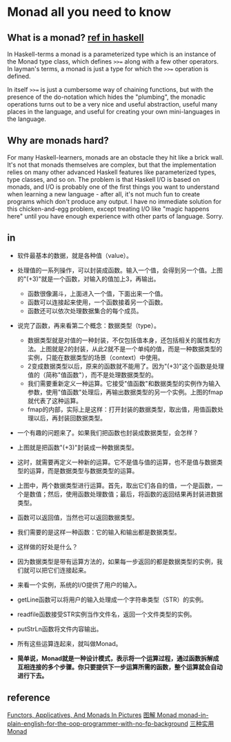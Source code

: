 # Monad all you need to know
## What is a monad? [ref in haskell ](https://stackoverflow.com/questions/44965/what-is-a-monad)

In Haskell-terms a monad is a parameterized type which is an instance of the Monad type class, which defines `>>=` along with a few other operators. In layman's terms, a monad is just a type for which the `>>=` operation is defined.

In itself `>>=` is just a cumbersome way of chaining functions, but with the presence of the do-notation which hides the "plumbing", the monadic operations turns out to be a very nice and useful abstraction, useful many places in the language, and useful for creating your own mini-languages in the language.

## Why are monads hard?

For many Haskell-learners, monads are an obstacle they hit like a brick wall. It's not that monads themselves are complex, but that the implementation relies on many other advanced Haskell features like parameterized types, type classes, and so on. The problem is that Haskell I/O is based on monads, and I/O is probably one of the first things you want to understand when learning a new language - after all, it's not much fun to create programs which don't produce any output. I have no immediate solution for this chicken-and-egg problem, except treating I/O like "magic happens here" until you have enough experience with other parts of language. Sorry.

## in
* 软件最基本的数据，就是各种值（value）。
* 处理值的一系列操作，可以封装成函数。输入一个值，会得到另一个值。上图的"(+3)"就是一个函数，对输入的值加上3，再输出。
  * 函数很像漏斗，上面进入一个值，下面出来一个值。
  * 函数可以连接起来使用，一个函数接着另一个函数。
  * 函数还可以依次处理数据集合的每个成员。
* 说完了函数，再来看第二个概念：数据类型（type）。
  * 数据类型就是对值的一种封装，不仅包括值本身，还包括相关的属性和方法。上图就是2的封装，从此2就不是一个单纯的值，而是一种数据类型的实例，只能在数据类型的场景（context）中使用。
  * 2变成数据类型以后，原来的函数就不能用了。因为"(+3)"这个函数是处理值的（简称"值函数"），而不是处理数据类型的。
  * 我们需要重新定义一种运算。它接受"值函数"和数据类型的实例作为输入参数，使用"值函数"处理后，再输出数据类型的另一个实例。上图的fmap就代表了这种运算。
  * fmap的内部，实际上是这样：打开封装的数据类型，取出值，用值函数处理以后，再封装回数据类型。

* 一个有趣的问题来了。如果我们把函数也封装成数据类型，会怎样？
* 上图就是把函数"(+3)"封装成一种数据类型。
* 这时，就需要再定义一种新的运算。它不是值与值的运算，也不是值与数据类型的运算，而是数据类型与数据类型的运算。
* 上图中，两个数据类型进行运算。首先，取出它们各自的值，一个是函数，一个是数值；然后，使用函数处理数值；最后，将函数的返回结果再封装进数据类型。
* 函数可以返回值，当然也可以返回数据类型。
* 我们需要的是这样一种函数：它的输入和输出都是数据类型。
* 这样做的好处是什么？

* 因为数据类型是带有运算方法的，如果每一步返回的都是数据类型的实例，我们就可以把它们连接起来。
* 来看一个实例，系统的I/O提供了用户的输入。
* getLine函数可以将用户的输入处理成一个字符串类型（STR）的实例。
* readfile函数接受STR实例当作文件名，返回一个文件类型的实例。
* putStrLn函数将文件内容输出。
* 所有这些运算连起来，就叫做Monad。

* **简单说，Monad就是一种设计模式，表示将一个运算过程，通过函数拆解成互相连接的多个步骤。你只要提供下一步运算所需的函数，整个运算就会自动进行下去。**



## reference
[Functors, Applicatives, And Monads In Pictures](http://adit.io/posts/2013-04-17-functors,_applicatives,_and_monads_in_pictures.html)
[图解 Monad ](http://www.ruanyifeng.com/blog/2015/07/monad.html)
[monad-in-plain-english-for-the-oop-programmer-with-no-fp-background](https://stackoverflow.com/questions/2704652/monad-in-plain-english-for-the-oop-programmer-with-no-fp-background)
[三种实用Monad](http://blog.forec.cn/2017/03/02/translation-adit-tum/)
